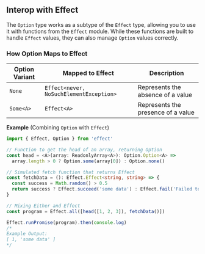 ## Interop with Effect

The `Option` type works as a subtype of the `Effect` type, allowing you to use it with functions from the `Effect` module. While these functions are built to handle `Effect` values, they can also manage `Option` values correctly.

### How Option Maps to Effect

| Option Variant | Mapped to Effect                        | Description                        |
| -------------- | --------------------------------------- | ---------------------------------- |
| `None`         | `Effect<never, NoSuchElementException>` | Represents the absence of a value  |
| `Some<A>`      | `Effect<A>`                             | Represents the presence of a value |

**Example** (Combining `Option` with `Effect`)

```ts twoslash
import { Effect, Option } from 'effect'

// Function to get the head of an array, returning Option
const head = <A>(array: ReadonlyArray<A>): Option.Option<A> =>
  array.length > 0 ? Option.some(array[0]) : Option.none()

// Simulated fetch function that returns Effect
const fetchData = (): Effect.Effect<string, string> => {
  const success = Math.random() > 0.5
  return success ? Effect.succeed('some data') : Effect.fail('Failed to fetch data')
}

// Mixing Either and Effect
const program = Effect.all([head([1, 2, 3]), fetchData()])

Effect.runPromise(program).then(console.log)
/*
Example Output:
[ 1, 'some data' ]
*/
```
